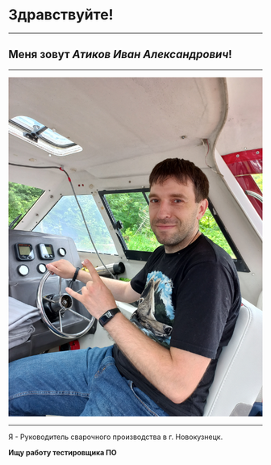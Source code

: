 # Здравствуйте!
___
## Меня зовут _*Атиков Иван Александрович*_!
___________
![Моё фото](https://github.com/IvanAtikov/My-site/blob/main/20220614_111327.jpg)
____
Я - Руководитель сварочного производства в г. Новокузнецк.

__Ищу работу тестировщика ПО__
